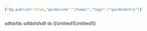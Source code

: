 ```yaml
---
{"dg-publish":true,"permalink":"/home/","tags":["gardenEntry"]}
---
```



sdfdsfds
sdfdsfsfsdf
ds
[[Untitled1\|Untitled1]]